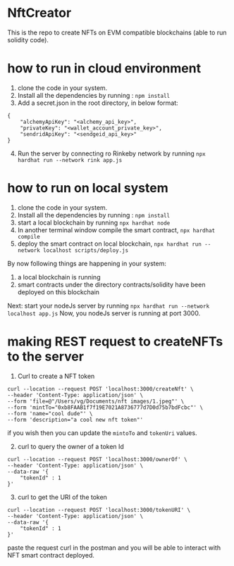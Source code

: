 # NftCreator
This is the repo to create NFTs on EVM compatible blockchains (able to run solidity code).

# how to run in cloud environment
1. clone the code in your system.
2. Install all the dependencies by running : `npm install`
3. Add a secret.json in the root directory, in below format:
```
{
    "alchemyApiKey": "<alchemy_api_key>",
    "privateKey": "<wallet_account_private_key>",
    "sendridApiKey": "<sendgeid_api_key>"
}
```
4. Run the server by connecting ro Rinkeby network by running `npx hardhat run --network rink app.js`

# how to run on local system
1. clone the code in your system.
2. Install all the dependencies by running : `npm install`
3. start a local blockchain by running `npx hardhat node`
4. In another terminal window compile the smart contract, `npx hardhat compile`
5. deploy the smart contract on local blockchain, `npx hardhat run --network localhost scripts/deploy.js`

By now following things are happening in your system:
1. a local blockchain is running
2. smart contracts under the directory contracts/solidity have been deployed on this blockchain

Next:
start your nodeJs server by running `npx hardhat run --network localhost app.js`
Now, you nodeJs server is running at port 3000.

# making REST request to createNFTs to the server
1. Curl to create a NFT token
```
curl --location --request POST 'localhost:3000/createNft' \
--header 'Content-Type: application/json' \
--form 'file=@"/Users/vg/Documents/nft images/1.jpeg"' \
--form 'mintTo="0xb8FAAB1f7f19E7021A8736777d7D0d75b7bdFcbc"' \
--form 'name="cool dude"' \
--form 'description="a cool new nft token"'
```
if you wish then you can update the `mintoTo` and `tokenUri` values.

2. curl to query the owner of a token Id
```
curl --location --request POST 'localhost:3000/ownerOf' \
--header 'Content-Type: application/json' \
--data-raw '{
    "tokenId" : 1
}'
```

3. curl to get the URI of the token
```
curl --location --request POST 'localhost:3000/tokenURI' \
--header 'Content-Type: application/json' \
--data-raw '{
    "tokenId" : 1
}'
```

paste the request curl in the postman and you will be able to interact with NFT smart contract deployed.

